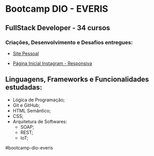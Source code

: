 # Bootcamp DIO - EVERIS

## FullStack Developer  - 34 cursos



### Criações, Desenvolvimento e Desafios entregues:



- [Site Pessoal](https://github.com/ana-viana/site-pessoal/)

- [Página Inicial Instagram - Responsiva](https://github.com/ana-viana/pagina_instagram/)

  



## Linguagens, Frameworks e Funcionalidades estudadas:



- Lógica de Programação;
- Git e GitHub;
- HTML Semântico;
- CSS;
- Arquitetura de Softwares:
  - SOAP;
  - REST;
  - IoT;



#bootcamp-dio-everis
